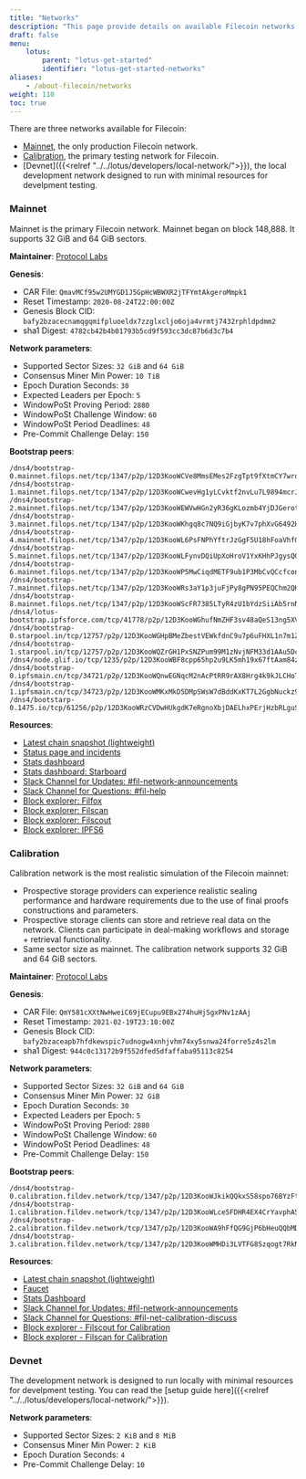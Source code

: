 ```yaml
---
title: "Networks"
description: "This page provide details on available Filecoin networks and their uses."
draft: false
menu:
    lotus:
        parent: "lotus-get-started"
        identifier: "lotus-get-started-networks"
aliases:
    - /about-filecoin/networks
weight: 110
toc: true
---
```


There are three networks available for Filecoin:

- [Mainnet](#mainnet), the only production Filecoin network.
- [Calibration](#calibration), the primary testing network for Filecoin. 
- [Devnet]({{<relref "../../lotus/developers/local-network/">}}), the local development network designed to run with minimal resources for develpment testing.

### Mainnet

Mainnet is the primary Filecoin network. Mainnet began on block 148,888. It supports 32 GiB and 64 GiB sectors.

**Maintainer**: [Protocol Labs](https://protocol.ai)

**Genesis**:

- CAR File: `QmavMCf95w2UMYGD1J5GpHcWBWXR2jTFYmtAkgeroMmpk1`
- Reset Timestamp: `2020-08-24T22:00:00Z`
- Genesis Block CID: `bafy2bzacecnamqgqmifpluoeldx7zzglxcljo6oja4vrmtj7432rphldpdmm2`
- sha1 Digest: `4782cb42b4b01793b5cd9f593cc3dc87b6d3c7b4`

**Network parameters**:

- Supported Sector Sizes: `32 GiB` and `64 GiB`
- Consensus Miner Min Power: `10 TiB`
- Epoch Duration Seconds: `30`
- Expected Leaders per Epoch: `5`
- WindowPoSt Proving Period: `2880`
- WindowPoSt Challenge Window: `60`
- WindowPoSt Period Deadlines: `48`
- Pre-Commit Challenge Delay: `150`

**Bootstrap peers**:

```
/dns4/bootstrap-0.mainnet.filops.net/tcp/1347/p2p/12D3KooWCVe8MmsEMes2FzgTpt9fXtmCY7wrq91GRiaC8PHSCCBj
/dns4/bootstrap-1.mainnet.filops.net/tcp/1347/p2p/12D3KooWCwevHg1yLCvktf2nvLu7L9894mcrJR4MsBCcm4syShVc
/dns4/bootstrap-2.mainnet.filops.net/tcp/1347/p2p/12D3KooWEWVwHGn2yR36gKLozmb4YjDJGerotAPGxmdWZx2nxMC4
/dns4/bootstrap-3.mainnet.filops.net/tcp/1347/p2p/12D3KooWKhgq8c7NQ9iGjbyK7v7phXvG6492HQfiDaGHLHLQjk7R
/dns4/bootstrap-4.mainnet.filops.net/tcp/1347/p2p/12D3KooWL6PsFNPhYftrJzGgF5U18hFoaVhfGk7xwzD8yVrHJ3Uc
/dns4/bootstrap-5.mainnet.filops.net/tcp/1347/p2p/12D3KooWLFynvDQiUpXoHroV1YxKHhPJgysQGH2k3ZGwtWzR4dFH
/dns4/bootstrap-6.mainnet.filops.net/tcp/1347/p2p/12D3KooWP5MwCiqdMETF9ub1P3MbCvQCcfconnYHbWg6sUJcDRQQ
/dns4/bootstrap-7.mainnet.filops.net/tcp/1347/p2p/12D3KooWRs3aY1p3juFjPy8gPN95PEQChm2QKGUCAdcDCC4EBMKf
/dns4/bootstrap-8.mainnet.filops.net/tcp/1347/p2p/12D3KooWScFR7385LTyR4zU1bYdzSiiAb5rnNABfVahPvVSzyTkR
/dns4/lotus-bootstrap.ipfsforce.com/tcp/41778/p2p/12D3KooWGhufNmZHF3sv48aQeS13ng5XVJZ9E6qy2Ms4VzqeUsHk
/dns4/bootstrap-0.starpool.in/tcp/12757/p2p/12D3KooWGHpBMeZbestVEWkfdnC9u7p6uFHXL1n7m1ZBqsEmiUzz
/dns4/bootstrap-1.starpool.in/tcp/12757/p2p/12D3KooWQZrGH1PxSNZPum99M1zNvjNFM33d1AAu5DcvdHptuU7u
/dns4/node.glif.io/tcp/1235/p2p/12D3KooWBF8cpp65hp2u9LK5mh19x67ftAam84z9LsfaquTDSBpt
/dns4/bootstrap-0.ipfsmain.cn/tcp/34721/p2p/12D3KooWQnwEGNqcM2nAcPtRR9rAX8Hrg4k9kJLCHoTR5chJfz6d
/dns4/bootstrap-1.ipfsmain.cn/tcp/34723/p2p/12D3KooWMKxMkD5DMpSWsW7dBddKxKT7L2GgbNuckz9otxvkvByP
/dns4/bootstarp-0.1475.io/tcp/61256/p2p/12D3KooWRzCVDwHUkgdK7eRgnoXbjDAELhxPErjHzbRLguSV1aRt
```

**Resources**:

- [Latest chain snapshot (lightweight)](https://snapshots.mainnet.filops.net/minimal/latest)
- [Status page and incidents](https://filecoin.statuspage.io/)
- [Stats dashboard](https://stats.filecoin.io/)
- [Stats dashboard: Starboard](https://dashboard.starboard.ventures/dashboard)
- [Slack Channel for Updates: #fil-network-announcements](https://filecoinproject.slack.com/archives/C01AC6999KQ)
- [Slack Channel for Questions: #fil-help](https://filecoinproject.slack.com/archives/CEGN061C5)
- [Block explorer: Filfox](https://filfox.io/)
- [Block explorer: Filscan](https://filscan.io/)
- [Block explorer: Filscout](https://filscout.io/)
- [Block explorer: IPFS6](https://ipfs6.com/)

### Calibration

Calibration network is the most realistic simulation of the Filecoin mainnet:

- Prospective storage providers can experience realistic sealing performance and hardware requirements due to the use of final proofs constructions and parameters.
- Prospective storage clients can store and retrieve real data on the network. Clients can participate in deal-making workflows and storage + retrieval functionality.
- Same sector size as mainnet. The calibration network supports 32 GiB and 64 GiB sectors.

**Maintainer**: [Protocol Labs](https://protocol.ai)

**Genesis**:

- CAR File: `QmY581cXXtNwHweiC69jECupu9EBx274huHjSgxPNv1zAAj`
- Reset Timestamp: `2021-02-19T23:10:00Z`
- Genesis Block CID: `bafy2bzaceapb7hfdkewspic7udnogw4xnhjvhm74xy5snwa24forre5z4s2lm`
- sha1 Digest: `944c0c13172b9f552dfed5dfaffaba95113c8254`

**Network parameters**:

- Supported Sector Sizes: `32 GiB` and `64 GiB`
- Consensus Miner Min Power: `32 GiB`
- Epoch Duration Seconds: `30`
- Expected Leaders per Epoch: `5`
- WindowPoSt Proving Period: `2880`
- WindowPoSt Challenge Window: `60`
- WindowPoSt Period Deadlines: `48`
- Pre-Commit Challenge Delay: `150`

**Bootstrap peers**:

```
/dns4/bootstrap-0.calibration.fildev.network/tcp/1347/p2p/12D3KooWJkikQQkxS58spo76BYzFt4fotaT5NpV2zngvrqm4u5ow
/dns4/bootstrap-1.calibration.fildev.network/tcp/1347/p2p/12D3KooWLce5FDHR4EX4CrYavphA5xS3uDsX6aoowXh5tzDUxJav
/dns4/bootstrap-2.calibration.fildev.network/tcp/1347/p2p/12D3KooWA9hFfQG9GjP6bHeuQQbMD3FDtZLdW1NayxKXUT26PQZu
/dns4/bootstrap-3.calibration.fildev.network/tcp/1347/p2p/12D3KooWMHDi3LVTFG8Szqogt7RkNXvonbQYqSazxBx41A5aeuVz
```
**Resources**:

- [Latest chain snapshot (lightweight)](https://snapshots.calibrationnet.filops.net/minimal/latest)
- [Faucet](https://faucet.calibration.fildev.network/)
- [Stats Dashboard](https://stats.calibration.fildev.network/)
- [Slack Channel for Updates: #fil-network-announcements](https://filecoinproject.slack.com/archives/C01AC6999KQ)
- [Slack Channel for Questions: #fil-net-calibration-discuss](https://filecoinproject.slack.com/archives/C01D42NNLMS)
- [Block explorer - Filscout for Calibration](https://calibration.filscout.com/en)
- [Block explorer - Filscan for Calibration](https://calibration.filscan.io/)

### Devnet

The development network is designed to run locally with minimal resources for develpment testing. You can read the [setup guide here]({{<relref "../../lotus/developers/local-network/">}}).

**Network parameters**:

- Supported Sector Sizes: `2 KiB` and `8 MiB`
- Consensus Miner Min Power: `2 KiB`
- Epoch Duration Seconds: `4`
- Pre-Commit Challenge Delay: `10`